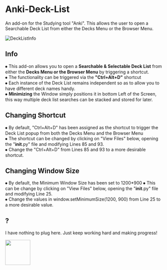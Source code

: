 # Anki-Deck-List
An add-on for the Studying tool "Anki". This allows the user to open a Searchable Deck List from either the Decks Menu or the Browser Menu.

![DeckListInfo](https://github.com/user-attachments/assets/5ce8ca44-03fe-4594-9dbe-867e75ed7f53)

## Info
⦁ This add-on allows you to open a <strong>Searchable & Selectable Deck List</strong> from either the <strong>Decks Menu or the Browser Menu</strong> by triggering a shortcut.  
⦁ The functionality can be triggered via the <strong>"Ctrl+Alt+D"</strong> shortcut  
⦁ Each instance of the Deck List remains independent so as to allow you to have different deck names handy.   
⦁ <strong>Minimizing</strong> the Window simply positions it in bottom Left of the Screen, this way multiple deck list searches can be stacked and stored for later.  

## Changing Shortcut
⦁ By default, "Ctrl+Alt+D" has been assigned as the shortcut to trigger the Deck List popup from both the Decks Menu and the Browser Menu  
⦁ The shortcut can be changed by clicking on "View Files" below, opening the "__init__.py" file and modifying Lines 85 and 93.  
⦁ Change the "Ctrl+Alt+D" from Lines 85 and 93 to a more desirable shortcut.  

## Changing Window Size
⦁ By default, the Minimum Window Size has been set to 1200*900
⦁ This can be change by clicking on "View Files" below, opening the "__init__.py" file and modifying Line 25.  
⦁ Change the values in window.setMinimumSize(1200, 900) from Line 25 to a more desirable value. 

## ?
I have nothing to plug here. Just keep working hard and making progress!  

<img src="https://github.com/user-attachments/assets/d19c0b80-c5b3-4180-bdca-cb645edcd1ad" height="80" />
